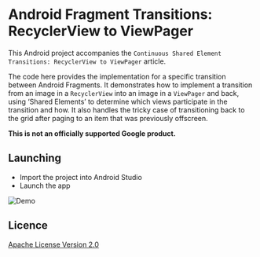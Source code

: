 # Android Fragment Transitions: RecyclerView to ViewPager

This Android project accompanies the `Continuous Shared Element Transitions: RecyclerView to ViewPager` article. 

The code here provides the implementation for a specific transition between Android Fragments. 
It demonstrates how to implement a transition from an image in a `RecyclerView` into an image in a 
`ViewPager` and back, using ‘Shared Elements’ to determine which views participate in the transition 
and how. It also handles the tricky case of transitioning back to the grid after paging to an item 
that was previously offscreen.

**This is not an officially supported Google product.**

## Launching

* Import the project into Android Studio
* Launch the app

![Demo](doc/demo/app_demo.gif "Grid to Pager demo.")

## Licence
[Apache License Version 2.0](https://www.apache.org/licenses/LICENSE-2.0.txt)
